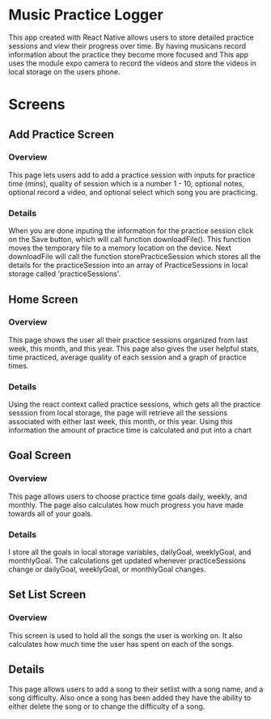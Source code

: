 # Music Practice Logger
This app created with React Native allows users to store detailed practice sessions and view their progress over time.  By having musicans record information about the practice they become more focused and  This app uses the module expo camera to record the videos and store the videos in local storage on the users phone.

# Screens
## Add Practice Screen
### Overview
This page lets users add to add a practice session with inputs for practice time (mins), quality of session which is a number 1 - 10, optional notes, optional record a video, and optional select which song you are practicing.
### Details
When you are done inputing the information for the practice session click on the Save button, which will call function downloadFile().  This function moves the temporary file to a memory location on the device.  Next downloadFile will call the function storePracticeSession which stores all the details for the practiceSession into an array of PracticeSessions in local storage called 'practiceSessions'.
## Home Screen
### Overview
This page shows the user all their practice sessions organized from last week, this month, and this year.  This page also gives the user helpful stats, time practiced, average quality of each session and a graph of practice times.
### Details
Using the react context called practice sessions, which gets all the practice sesssion from local storage, the page will retrieve all the sessions associated with either last week, this month, or this year.  Using this information the amount of practice time is calculated and put into a chart

## Goal Screen 
### Overview
This page allows users to choose practice time goals daily, weekly, and monthly.  The page also calculates how much progress you have made towards all of your goals.
### Details
I store all the goals in local storage variables, dailyGoal, weeklyGoal, and monthlyGoal.  The calculations get updated whenever practiceSessions change or dailyGoal, weeklyGoal, or monthlyGoal changes.
## Set List Screen 
### Overview 
This screen is used to hold all the songs the user is working on.  It also calculates how much time the user has spent on each of the songs.  
## Details
This page allows users to add a song to their setlist with a song name, and a song difficulty. Also once a song has been added they have the ability to either delete the song or to change the difficulty of a song.
